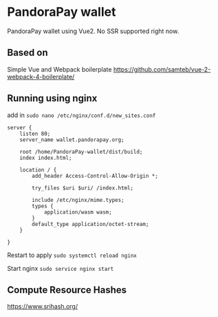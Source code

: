 # PandoraPay wallet

PandoraPay wallet using Vue2. No SSR supported right now.


## Based on

Simple Vue and Webpack boilerplate
https://github.com/samteb/vue-2-webpack-4-boilerplate/

## Running using nginx

add in `sudo nano /etc/nginx/conf.d/new_sites.conf`

```
server {
    listen 80;
    server_name wallet.pandorapay.org;

    root /home/PandoraPay-wallet/dist/build;
    index index.html;

    location / {
        add_header Access-Control-Allow-Origin *;

        try_files $uri $uri/ /index.html;

        include /etc/nginx/mime.types;
        types {
            application/wasm wasm;
        }
        default_type application/octet-stream;
    }

}
```

Restart to apply
`sudo systemctl reload nginx`

Start nginx
`sudo service nginx start`

## Compute Resource Hashes
https://www.srihash.org/
